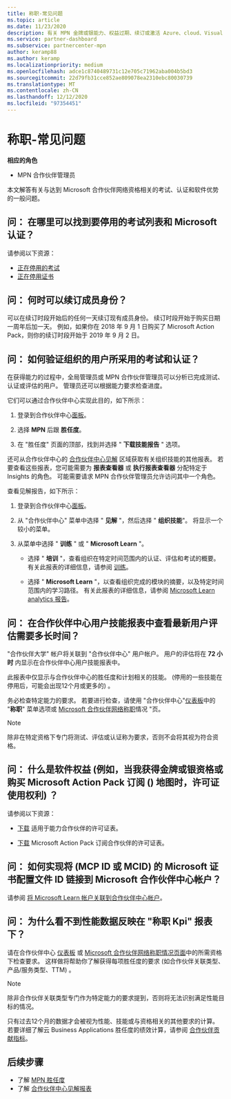 ```yaml
---
title: 称职-常见问题
ms.topic: article
ms.date: 11/23/2020
description: 有关 MPN 金牌或银能力、权益过期、续订或激活 Azure、cloud、Visual Studio、技术、支持权益的许可证的答案。
ms.service: partner-dashboard
ms.subservice: partnercenter-mpn
author: keramp88
ms.author: keramp
ms.localizationpriority: medium
ms.openlocfilehash: adce1c8740489731c12e705c71962aba004b5bd3
ms.sourcegitcommit: 22d79fb31cce852ae809078ea2310ebc80030739
ms.translationtype: MT
ms.contentlocale: zh-CN
ms.lasthandoff: 12/12/2020
ms.locfileid: "97354451"
---
```

# <a name="competencies---frequently-asked-questions"></a>称职-常见问题

**相应的角色**

- MPN 合作伙伴管理员

本文解答有关与达到 Microsoft 合作伙伴网络资格相关的考试、认证和软件优势的一般问题。

## <a name="q-where-can-i-find-the-list-of-exams-and-microsoft-certifications-being-retired"></a>问： 在哪里可以找到要停用的考试列表和 Microsoft 认证？

请参阅以下资源：

- [正在停用的考试](/learn/certifications/retired-certification-exams)
- [正在停用证书](/learn/certifications/retired-certifications)

## <a name="q-when-can-i-renew-my-membership"></a>问： 何时可以续订成员身份？

可以在续订时段开始后的任何一天续订现有成员身份。 续订时段开始于购买日期一周年后加一天。 例如，如果你在 2018 年 9 月 1 日购买了 Microsoft Action Pack，则你的续订时段开始于 2019 年 9 月 2 日。

## <a name="q-how-can-i-verify-the-exams-and-certifications-taken-by-my-organizations-users"></a>问： 如何验证组织的用户所采用的考试和认证？

在获得能力的过程中，全局管理员或 MPN 合作伙伴管理员可以分析已完成测试、认证或评估的用户。 管理员还可以根据能力要求检查进度。

它们可以通过合作伙伴中心实现此目的，如下所示：

1. 登录到合作伙伴中心[面板](https://partner.microsoft.com/dashboard)。

1. 选择 **MPN** 后跟 **胜任度**。

1. 在 "胜任度" 页面的顶部，找到并选择 " **下载技能报告** " 选项。

还可从合作伙伴中心的 [合作伙伴中心见解](partner-center-insights.md) 区域获取有关组织技能的其他报表。 若要查看这些报表，您可能需要为 **报表查看器** 或 **执行报表查看器** 分配特定于 Insights 的角色。 可能需要请求 MPN 合作伙伴管理员允许访问其中一个角色。

查看见解报告，如下所示：

1. 登录到合作伙伴中心[面板](https://partner.microsoft.com/dashboard)。

1. 从 "合作伙伴中心" 菜单中选择 " **见解** "，然后选择 " **组织技能**"。 将显示一个较小的菜单。

1. 从菜单中选择 " **训练** " 或 " **Microsoft Learn** "。

   - 选择 " **培训** "，查看组织在特定时间范围内的认证、评估和考试的概要。 有关此报表的详细信息，请参阅 [训练](pci-training-dashboard.md)。

   - 选择 " **Microsoft Learn** "，以查看组织完成的模块的摘要，以及特定时间范围内的学习路径。 有关此报表的详细信息，请参阅 [Microsoft Learn analytics 报告](ms-learn-analytics.md)。

## <a name="q-how-long-does-it-take-to-see-the-latest-user-assessments-in-the-partner-center-user-skills-report"></a>问： 在合作伙伴中心用户技能报表中查看最新用户评估需要多长时间？

"合作伙伴大学" 帐户将关联到 "合作伙伴中心" 用户帐户。 用户的评估将在 **72 小时** 内显示在合作伙伴中心用户技能报表中。

此报表中仅显示与合作伙伴中心的胜任度和计划相关的技能。  (停用的一些技能在停用后，可能会出现12个月或更多的) 。

务必检查特定能力的要求。 若要进行检查，请使用 "合作伙伴中心"[仪表板](https://partner.microsoft.com/dashboard)中的 "**称职**" 菜单选项或 [Microsoft 合作伙伴网络称职](https://partner.microsoft.com/membership/competencies)情况 "页。

> [!NOTE]
> 除非在特定资格下专门将测试、评估或认证称为要求，否则不会将其视为符合资格。

## <a name="q-what-are-the-software-benefits-such-as-license-use-rights-that-i-am-entitled-to-when-i-achieve-a-gold-or-silver-competency-or-buy-a-microsoft-action-pack-subscription-maps"></a>问： 什么是软件权益 (例如，当我获得金牌或银资格或购买 Microsoft Action Pack 订阅 () 地图时，许可证使用权利) ？

请参阅以下资源：

- [下载](https://assetsprod.microsoft.com/mpn-maps-software-iur-competency-license-table.docx) 适用于能力合作伙伴的许可证表。

- [下载](https://assetsprod.microsoft.com/en-us/microsoft-action-pack-license-table.pdf) Microsoft Action Pack 订阅合作伙伴的许可证表。

## <a name="q-how-do-i-link-a-microsoft-certification-profile-id-mcp-id-or-mcid-to-my-microsoft-partner-center-account"></a>问： 如何实现将 (MCP ID 或 MCID) 的 Microsoft 证书配置文件 ID 链接到 Microsoft 合作伙伴中心帐户？

请参阅 [将 Microsoft Learn 帐户关联到合作伙伴中心帐户](ms-learn-associate.md)。

## <a name="q-why-cant-i-see-the-performance-data-reflected-under-the-competencies-kpis-report"></a>问： 为什么看不到性能数据反映在 "称职 Kpi" 报表下？

请在合作伙伴中心 [仪表板](https://partner.microsoft.com/dashboard) 或 [Microsoft 合作伙伴网络称职情况页面](https://partner.microsoft.com/membership/competencies)中的所需资格下检查要求。 这样做将帮助你了解获得每项胜任度的要求 (如合作伙伴关联类型、产品/服务类型、TTM) 。

> [!NOTE]
> 除非合作伙伴关联类型专门作为特定能力的要求提到，否则将无法识别满足性能目标的情况。
>
> 只有过去12个月的数据才会被视为性能、技能或与资格相关的其他要求的计算。 若要详细了解云 Business Applications 胜任度的绩效计算，请参阅 [合作伙伴贡献指标](partner-contribution-indicators.md)。

## <a name="next-steps"></a>后续步骤

- 了解 [MPN 胜任度](learn-about-competencies.md)
- 了解 [合作伙伴中心见解报表](partner-center-insights.md)
